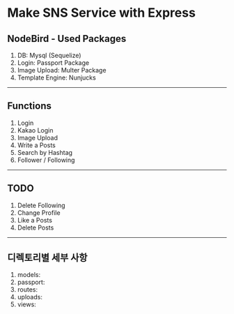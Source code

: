 # Make SNS Service with Express

## NodeBird - Used Packages
1. DB: Mysql (Sequelize)
2. Login: Passport Package
3. Image Upload: Multer Package
4. Template Engine: Nunjucks
---
## Functions
1. Login
2. Kakao Login
3. Image Upload
4. Write a Posts
5. Search by Hashtag
6. Follower / Following
---
## TODO
1. Delete Following
2. Change Profile
3. Like a Posts
4. Delete Posts
---
## 디렉토리별 세부 사항
1. models:
2. passport: 
3. routes:
4. uploads:
5. views: